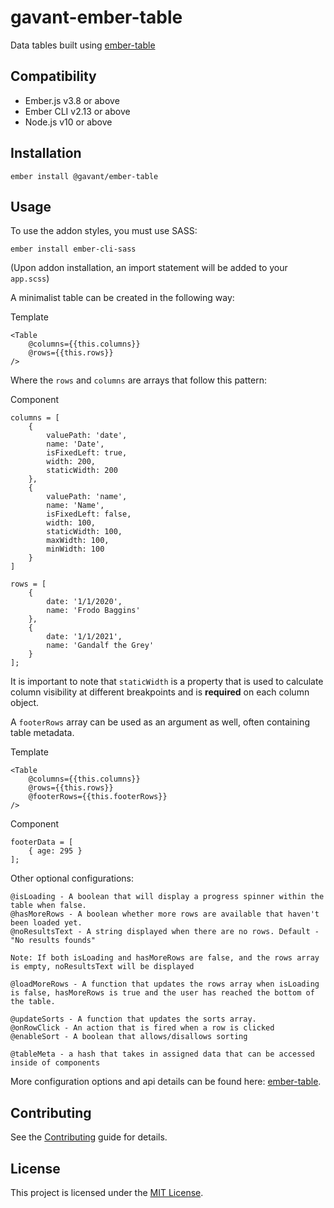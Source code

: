 # gavant-ember-table

Data tables built using [ember-table](https://github.com/Addepar/ember-table)

## Compatibility

-   Ember.js v3.8 or above
-   Ember CLI v2.13 or above
-   Node.js v10 or above

## Installation

```
ember install @gavant/ember-table
```

## Usage

To use the addon styles, you must use SASS:

```
ember install ember-cli-sass
```

(Upon addon installation, an import statement will be added to your `app.scss`)

A minimalist table can be created in the following way:

Template

```
<Table
    @columns={{this.columns}}
    @rows={{this.rows}}
/>
```

Where the `rows` and `columns` are arrays that follow this pattern:

Component

```
columns = [
    {
        valuePath: 'date',
        name: 'Date',
        isFixedLeft: true,
        width: 200,
        staticWidth: 200
    },
    {
        valuePath: 'name',
        name: 'Name',
        isFixedLeft: false,
        width: 100,
        staticWidth: 100,
        maxWidth: 100,
        minWidth: 100
    }
]

rows = [
    {
        date: '1/1/2020',
        name: 'Frodo Baggins'
    },
    {
        date: '1/1/2021',
        name: 'Gandalf the Grey'
    }
];
```

It is important to note that `staticWidth` is a property that is used to calculate column visibility at different breakpoints and is **required** on each column object.

A `footerRows` array can be used as an argument as well, often containing table metadata.

Template

```
<Table
    @columns={{this.columns}}
    @rows={{this.rows}}
    @footerRows={{this.footerRows}}
/>
```

Component

```
footerData = [
    { age: 295 }
];
```

Other optional configurations:

```
@isLoading - A boolean that will display a progress spinner within the table when false.
@hasMoreRows - A boolean whether more rows are available that haven't been loaded yet.
@noResultsText - A string displayed when there are no rows. Default - "No results founds"

Note: If both isLoading and hasMoreRows are false, and the rows array is empty, noResultsText will be displayed

@loadMoreRows - A function that updates the rows array when isLoading is false, hasMoreRows is true and the user has reached the bottom of the table.

@updateSorts - A function that updates the sorts array.
@onRowClick - An action that is fired when a row is clicked
@enableSort - A boolean that allows/disallows sorting

@tableMeta - a hash that takes in assigned data that can be accessed inside of components
```

More configuration options and api details can be found here: [ember-table](https://github.com/Addepar/ember-table).

## Contributing

See the [Contributing](CONTRIBUTING.md) guide for details.

## License

This project is licensed under the [MIT License](LICENSE.md).
